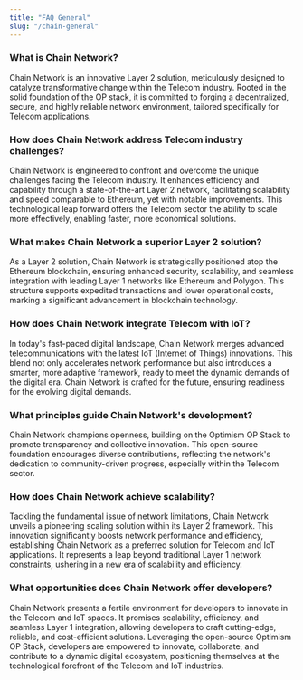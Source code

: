 ```yaml
---
title: "FAQ General"
slug: "/chain-general"
---
```


### What is Chain Network?

Chain Network is an innovative Layer 2 solution, meticulously designed to catalyze transformative change within the Telecom industry. Rooted in the solid foundation of the OP stack, it is committed to forging a decentralized, secure, and highly reliable network environment, tailored specifically for Telecom applications.

### How does Chain Network address Telecom industry challenges?

Chain Network is engineered to confront and overcome the unique challenges facing the Telecom industry. It enhances efficiency and capability through a state-of-the-art Layer 2 network, facilitating scalability and speed comparable to Ethereum, yet with notable improvements. This technological leap forward offers the Telecom sector the ability to scale more effectively, enabling faster, more economical solutions.

### What makes Chain Network a superior Layer 2 solution?

As a Layer 2 solution, Chain Network is strategically positioned atop the Ethereum blockchain, ensuring enhanced security, scalability, and seamless integration with leading Layer 1 networks like Ethereum and Polygon. This structure supports expedited transactions and lower operational costs, marking a significant advancement in blockchain technology.

### How does Chain Network integrate Telecom with IoT?

In today's fast-paced digital landscape, Chain Network merges advanced telecommunications with the latest IoT (Internet of Things) innovations. This blend not only accelerates network performance but also introduces a smarter, more adaptive framework, ready to meet the dynamic demands of the digital era. Chain Network is crafted for the future, ensuring readiness for the evolving digital demands.

### What principles guide Chain Network's development?

Chain Network champions openness, building on the Optimism OP Stack to promote transparency and collective innovation. This open-source foundation encourages diverse contributions, reflecting the network's dedication to community-driven progress, especially within the Telecom sector.

### How does Chain Network achieve scalability?

Tackling the fundamental issue of network limitations, Chain Network unveils a pioneering scaling solution within its Layer 2 framework. This innovation significantly boosts network performance and efficiency, establishing Chain Network as a preferred solution for Telecom and IoT applications. It represents a leap beyond traditional Layer 1 network constraints, ushering in a new era of scalability and efficiency.

### What opportunities does Chain Network offer developers?

Chain Network presents a fertile environment for developers to innovate in the Telecom and IoT spaces. It promises scalability, efficiency, and seamless Layer 1 integration, allowing developers to craft cutting-edge, reliable, and cost-efficient solutions. Leveraging the open-source Optimism OP Stack, developers are empowered to innovate, collaborate, and contribute to a dynamic digital ecosystem, positioning themselves at the technological forefront of the Telecom and IoT industries.
